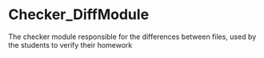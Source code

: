 # Checker_DiffModule
The checker module responsible for the differences between files, used by the students to verify their homework

